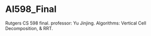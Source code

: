 # AI598_Final
Rutgers CS 598 final. professor: Yu Jinjing. Algorithms: Vertical Cell Decomposition, &amp; RRT.

